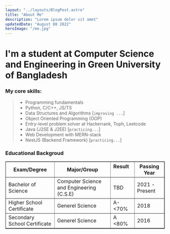 ```yaml
---
layout: "../layouts/BlogPost.astro"
title: "About Me"
description: "Lorem ipsum dolor sit amet"
updatedDate: "August 08 2022"
heroImage: "/me.jpg"
---
```


# I'm a student at Computer Science and Engineering in Green University of Bangladesh

### My core skills:
> - Programming fundamentals
> - Python, C/C++, JS/TS
> - Data Structures and Algorithms [`improving ...`]
> - Object Oriented Programming (OOP)
> - Entry-level problem solver at Hackerrank, Toph, Leetcode
> - Java (J2SE & J2EE) [`practicing...`]
> - Web Development with MERN-stack
> - NestJS (Backend Framework) [`practicing...`] 

### Educational Backgroud

<table border="1">
    <tr>
        <th>Exam/Degree</th>
        <th>Major/Group</th>
        <th>Result &nbsp; &nbsp; &nbsp; &nbsp;</th>
        <th>Passing Year</th>
	</tr>	
	<tr>
		<td>Bachelor of Science</td>
		<td>Computer Science and Engineering (C.S.E)</td>
		<td>TBD</td>
		<td>2021 - Present</td>
	</tr>
	<tr>
		<td>Higher School Certificate</td>
		<td>Generel Science</td>
		<td>A- &lt;70%</td>
		<td>2018</td>
	</tr>
	<tr>
		<td>Secondary School Certificate</td>
		<td>Generel Science</td>
		<td>A &lt;80%</td>
		<td>2016</td>
	</tr>	
</table>